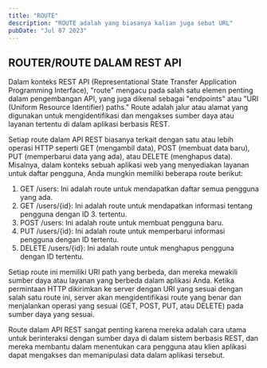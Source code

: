 ```yaml
---
title: "ROUTE"
description: "ROUTE adalah yang biasanya kalian juga sebut URL"
pubDate: "Jul 07 2023"
---
```


## ROUTER/ROUTE DALAM REST API


Dalam konteks REST API (Representational State Transfer Application Programming Interface), "route" mengacu pada salah satu elemen penting dalam pengembangan API, yang juga dikenal sebagai "endpoints" atau "URI (Uniform Resource Identifier) paths." Route adalah jalur atau alamat yang digunakan untuk mengidentifikasi dan mengakses sumber daya atau layanan tertentu di dalam aplikasi berbasis REST.



Setiap route dalam API REST biasanya terkait dengan satu atau lebih operasi HTTP seperti GET (mengambil data), POST (membuat data baru), PUT (memperbarui data yang ada), atau DELETE (menghapus data). Misalnya, dalam konteks sebuah aplikasi web yang menyediakan layanan untuk daftar pengguna, Anda mungkin memiliki beberapa route berikut:

1. GET /users: Ini adalah route untuk mendapatkan daftar semua pengguna yang ada.
2. GET /users/{id}: Ini adalah route untuk mendapatkan informasi tentang pengguna dengan ID 3. tertentu.
4. POST /users: Ini adalah route untuk membuat pengguna baru.
5. PUT /users/{id}: Ini adalah route untuk memperbarui informasi pengguna dengan ID tertentu.
6. DELETE /users/{id}: Ini adalah route untuk menghapus pengguna dengan ID tertentu.


Setiap route ini memiliki URI path yang berbeda, dan mereka mewakili sumber daya atau layanan yang berbeda dalam aplikasi Anda. Ketika permintaan HTTP dikirimkan ke server dengan URI yang sesuai dengan salah satu route ini, server akan mengidentifikasi route yang benar dan menjalankan operasi yang sesuai (GET, POST, PUT, atau DELETE) pada sumber daya yang sesuai.

Route dalam API REST sangat penting karena mereka adalah cara utama untuk berinteraksi dengan sumber daya di dalam sistem berbasis REST, dan mereka membantu dalam menentukan cara pengguna atau klien aplikasi dapat mengakses dan memanipulasi data dalam aplikasi tersebut.